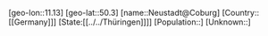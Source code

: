 ﻿---
location: [50.3,11.13]
type: City
tags:
- geo/City


SpocWebEntityId: 32854
isDeleted: false
confidential: public

---
[geo-lon::11.13]
[geo-lat::50.3]
[name::Neustadt@Coburg]
[Country::[[Germany]]]
[State:[[../../Thüringen]]]]
[Population::]
[Unknown::]

